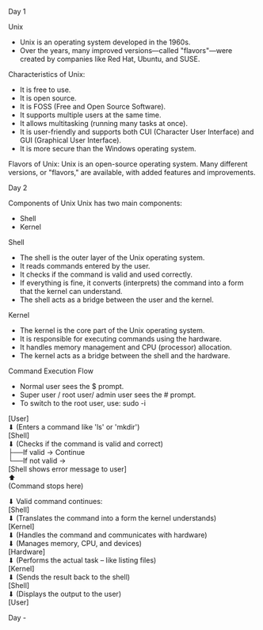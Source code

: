Day 1

Unix
* Unix is an operating system developed in the 1960s.
* Over the years, many improved versions—called "flavors"—were created by companies like Red Hat, Ubuntu, and SUSE.

Characteristics of Unix:
* It is free to use.
* It is open source.
* It is FOSS (Free and Open Source Software).
* It supports multiple users at the same time.
* It allows multitasking (running many tasks at once).
* It is user-friendly and supports both CUI (Character User Interface) and GUI (Graphical User Interface).
* It is more secure than the Windows operating system.

Flavors of Unix:
Unix is an open-source operating system. Many different versions, or "flavors," are available, with added features and improvements.

Day 2 

Components of Unix
Unix has two main components:
* Shell
* Kernel

Shell
* The shell is the outer layer of the Unix operating system.
* It reads commands entered by the user.
* It checks if the command is valid and used correctly.
* If everything is fine, it converts (interprets) the command into a form that the kernel can understand.
* The shell acts as a bridge between the user and the kernel.

Kernel
* The kernel is the core part of the Unix operating system.
* It is responsible for executing commands using the hardware.
* It handles memory management and CPU (processor) allocation.
* The kernel acts as a bridge between the shell and the hardware.

Command Execution Flow
* Normal user sees the $ prompt.
* Super user / root user/ admin user  sees the # prompt.
* To switch to the root user, use: sudo -i

[User]  
  ⬇ (Enters a command like 'ls' or 'mkdir')  
[Shell]  
  ⬇ (Checks if the command is valid and correct)  
     ├──If valid → Continue  
     └──If not valid →  
               [Shell shows error message to user]  
               ⬆  
               (Command stops here)  
  
⬇
Valid command continues:  
[Shell]  
  ⬇ (Translates the command into a form the kernel understands)  
[Kernel]  
  ⬇ (Handles the command and communicates with hardware)  
  ⬇ (Manages memory, CPU, and devices)  
[Hardware]  
  ⬇ (Performs the actual task – like listing files)  
[Kernel]  
  ⬇ (Sends the result back to the shell)  
[Shell]  
  ⬇ (Displays the output to the user)  
[User]  

Day -

